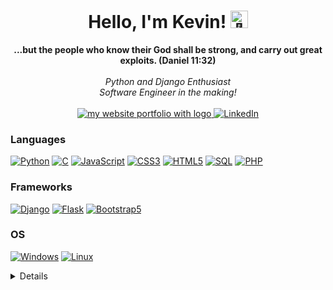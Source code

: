 <h1 align="center">Hello, I'm Kevin! <img src="https://github-production-user-asset-6210df.s3.amazonaws.com/24524555/238178097-766d336d-b87d-44ba-807c-c51de2bc6b4d.gif" width="28px" alt="👋"></h1>

<p align="center">
    <b>...but the people who know their God shall be strong, and carry out great exploits. (Daniel 11:32)</b><br><br>
    <i>
        Python and Django Enthusiast<br>
        Software Engineer in the making!<br>
    </i><br>
    <a href="https://www.kevinwakhisi.info/" target="_blank">
      <img src="https://img.shields.io/badge/Website-blue?style=flat-square&logo=https%3A%2F%2Fwww.kevinwakhisi.info%2Fimages%2Flogo.png" alt="my website portfolio with logo"> 
    </a>
    <a href="https://www.linkedin.com/in/kevin-w-882392258/" target="_blank">
        <img src="https://img.shields.io/badge/LinkedIn-blue?style=flat-square&logo=linkedin" alt="LinkedIn">
    </a>
</p>

### Languages

[![Python](https://img.shields.io/badge/python-black?style=for-the-badge&logo=python)](https://github.com/WaksKevin)
[![C](https://img.shields.io/badge/c-black?style=for-the-badge&logo=c)](https://github.com/WaksKevin)
[![JavaScript](https://img.shields.io/badge/javascript-black?style=for-the-badge&logo=javascript)](https://github.com/WaksKevin)
[![CSS3](https://img.shields.io/badge/css-black?style=for-the-badge&logo=css3)](https://github.com/WaksKevin)
[![HTML5](https://img.shields.io/badge/html5-black?style=for-the-badge&logo=html5)](https://github.com/WaksKevin)
[![SQL](https://img.shields.io/badge/sql-black?style=for-the-badge&logo=postgresql)](https://github.com/WaksKevin)
[![PHP](https://img.shields.io/badge/php-black?style=for-the-badge&logo=php)](https://github.com/WaksKevin)

### Frameworks

[![Django](https://img.shields.io/badge/django-black?style=for-the-badge&logo=django)](https://github.com/WaksKevin)
[![Flask](https://img.shields.io/badge/flask-black?style=for-the-badge&logo=flask)](https://github.com/WaksKevin)
[![Bootstrap5](https://img.shields.io/badge/bootstrap-black?style=for-the-badge&logo=bootstrap)](https://github.com/WaksKevin)

### OS

[![Windows](https://img.shields.io/badge/Windows-black?style=for-the-badge&logo=Windows)](https://github.com/WaksKevin)
[![Linux](https://img.shields.io/badge/linux-black?style=for-the-badge&logo=Linux)](https://github.com/WaksKevin)

<details>
<p align="center">
  <a href="https://github.com/WaksKevin">
    <img src="http://github-profile-summary-cards.vercel.app/api/cards/profile-details?username=WaksKevin&theme=transparent" />
  </a>
  <a href="https://github.com/WaksKevin">
    <img src="https://github-readme-streak-stats.herokuapp.com/?user=WaksKevin&hide_border=true&card_width=338&theme=transparent" />
  </a>
  <a href="https://github.com/WaksKevin">
    <img src="http://github-profile-summary-cards.vercel.app/api/cards/stats?username=WaksKevin&theme=transparent" />
  </a>
  <a href="https://github.com/WaksKevin">
    <img src="https://github-readme-stats.vercel.app/api/top-langs/?username=WaksKevin&langs_count=10&exclude_repo=&hide=html,jupyter%20notebook,vim%20script,cmake,makefile,batchfile,emacs%20lisp&card_width=699&hide_border=true&theme=transparent" />
  </a>
</p>
</details>
<!--
<p align="center">
  <a href="https://github.com/WaksKevin">
    <img src="https://komarev.com/ghpvc/?username=WaksKevin&color=blue&style=flat)" />
  </a>
</p>
<br><br>
-->
<!--
- 🔭 I’m currently working on an vehicle booking app

- 🌱 I’m currently learning Bootstrap5

- 👯 I’m looking to collaborate on ...
- 🤔 I’m looking for help with ...
- 💬 Ask me about ...
- 📫 How to reach me: ...
- 😄 Pronouns: ...
- ⚡ Fun fact: ...
  -->
